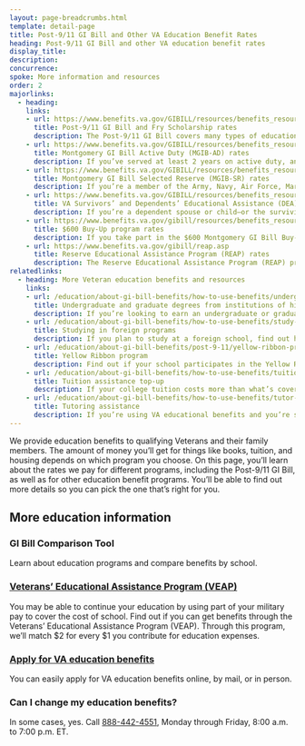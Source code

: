```yaml
---
layout: page-breadcrumbs.html
template: detail-page
title: Post-9/11 GI Bill and Other VA Education Benefit Rates
heading: Post-9/11 GI Bill and other VA education benefit rates
display_title:
description: 
concurrence: 
spoke: More information and resources
order: 2
majorlinks:
  - heading: 
    links: 
    - url: https://www.benefits.va.gov/GIBILL/resources/benefits_resources/rates/ch33/ch33rates080119.asp
      title: Post-9/11 GI Bill and Fry Scholarship rates
      description: The Post-9/11 GI Bill covers many types of education, including undergraduate and graduate degrees, vocational and technical training, and much more. The benefit levels range from 40% to 100%, and benefits are payable for 15 years after your release from active duty. In addition, some dependents of service members may qualify for the Marine Gunnery Sergeant John David Fry Scholarship (Fry Scholarship), a separate benefit. The rates for the Fry Scholarship are the same as the rates for Post-9/11 GI Bill benefits.
    - url: https://www.benefits.va.gov/GIBILL/resources/benefits_resources/rates/ch30/ch30rates100118.asp
      title: Montgomery GI Bill Active Duty (MGIB-AD) rates
      description: If you’ve served at least 2 years on active duty, and meet certain other requirements, you may qualify for benefits through the Montgomery GI Bill Active Duty program, also called MGIB-AD (Chapter 30). You may get up to 36 months of education benefits.
    - url: https://www.benefits.va.gov/GIBILL/resources/benefits_resources/rates/ch1606/ch1606rates100118.asp
      title: Montgomery GI Bill Selected Reserve (MGIB-SR) rates
      description: If you’re a member of the Army, Navy, Air Force, Marine Corps, or Coast Guard Reserve, Army National Guard, or Air National Guard, you may qualify for education benefits under the Montgomery GI Bill Selected Reserve (MGIB-SR) program.
    - url: https://www.benefits.va.gov/GIBILL/resources/benefits_resources/rates/ch35/ch35rates100118.asp
      title: VA Survivors’ and Dependents’ Educational Assistance (DEA) rates
      description: If you’re a dependent spouse or child—or the surviving spouse or child—of a Veteran, you may qualify for education benefits or job training through the Survivors’ and Dependents’ Educational Assistance (DEA) program.
    - url: https://www.benefits.va.gov/gibill/resources/benefits_resources/rates/600_buyup.asp
      title: $600 Buy-Up program rates
      description: If you take part in the $600 Montgomery GI Bill Buy-Up program, you’ll get more money each month through your GI Bill monthly payments.
    - url: https://www.benefits.va.gov/gibill/reap.asp
      title: Reserve Educational Assistance Program (REAP) rates
      description: The Reserve Educational Assistance Program (REAP) provides education benefits to reservists who’ve been called to active duty. The National Defense Authorization Act of 2016 ended this program on November 25, 2015. But some reservists can continue to get REAP benefits until November 25, 2019, while others are no longer eligible. In most cases, the Post-9/11 GI Bill has replaced the REAP program. 
relatedlinks:
  - heading: More Veteran education benefits and resources
    links:
    - url: /education/about-gi-bill-benefits/how-to-use-benefits/undergraduate-graduate-programs/
      title: Undergraduate and graduate degrees from institutions of higher learning
      description: If you’re looking to earn an undergraduate or graduate degree, find out if you can get VA benefits to help pay for courses.
    - url: /education/about-gi-bill-benefits/how-to-use-benefits/study-at-foreign-schools/
      title: Studying in foreign programs
      description: If you plan to study at a foreign school, find out how you can use VA benefits to cover your tuition and fees.
    - url: /education/about-gi-bill-benefits/post-9-11/yellow-ribbon-program/
      title: Yellow Ribbon program
      description: Find out if your school participates in the Yellow Ribbon program, which can help pay tuition costs that the Post-9/11 GI Bill doesn’t cover.
    - url: /education/about-gi-bill-benefits/how-to-use-benefits/tuition-assistance-top-up/
      title: Tuition assistance top-up
      description: If your college tuition costs more than what’s covered by your education benefits program, find out if you can get more money to cover tuition costs.
    - url: /education/about-gi-bill-benefits/how-to-use-benefits/tutor-assistance/
      title: Tutoring assistance
      description: If you’re using VA educational benefits and you’re struggling with the coursework, find out if you can get help paying for a tutor.
---
```

<div class="va-introtext">
  
We provide education benefits to qualifying Veterans and their family members. The amount of money you’ll get for 
things like books, tuition, and housing depends on which program you choose. On this page, you’ll learn about the
rates we pay for different programs, including the Post-9/11 GI Bill, as well as for other education benefit programs. 
You’ll be able to find out more details so you can pick the one that’s right for you.
</div>

## More education information

### GI Bill Comparison Tool

Learn about education programs and compare benefits by school.

### [Veterans’ Educational Assistance Program (VEAP)](/education/other-va-education-benefits/veap/)

You may be able to continue your education by using part of your military pay to cover the cost of school. 
Find out if you can get benefits through the Veterans’ Educational Assistance Program (VEAP). Through this program, 
we’ll match $2 for every $1 you contribute for education expenses.

### [Apply for VA education benefits](https://www.benefits.va.gov/gibill/apply.asp)

You can easily apply for VA education benefits online, by mail, or in person.

### Can I change my education benefits?

In some cases, yes. Call <a href="tel:+18884424551">888-442-4551</a>, Monday through Friday, 8:00 a.m. to 
7:00 p.m. ET.
